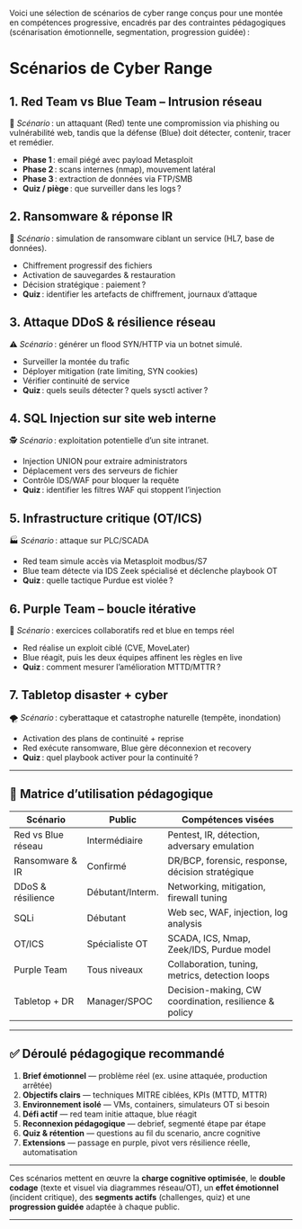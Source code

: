 Voici une sélection de scénarios de cyber range conçus pour une montée en compétences progressive, encadrés par des contraintes pédagogiques (scénarisation émotionnelle, segmentation, progression guidée) :

# Scénarios de Cyber Range

## 1. **Red Team vs Blue Team – Intrusion réseau**
🔐 *Scénario* : un attaquant (Red) tente une compromission via phishing ou vulnérabilité web, tandis que la défense (Blue) doit détecter, contenir, tracer et remédier.  
- **Phase 1** : email piégé avec payload Metasploit  
- **Phase 2** : scans internes (nmap), mouvement latéral  
- **Phase 3** : extraction de données via FTP/SMB  
- **Quiz / piège** : que surveiller dans les logs ?  

## 2. **Ransomware & réponse IR**
💼 *Scénario* : simulation de ransomware ciblant un service (HL7, base de données).  
- Chiffrement progressif des fichiers  
- Activation de sauvegardes & restauration  
- Décision stratégique : paiement ?  
- **Quiz** : identifier les artefacts de chiffrement, journaux d’attaque

## 3. **Attaque DDoS & résilience réseau**
⚠️ *Scénario* : générer un flood SYN/HTTP via un botnet simulé.  
- Surveiller la montée du trafic  
- Déployer mitigation (rate limiting, SYN cookies)  
- Vérifier continuité de service  
- **Quiz** : quels seuils détecter ? quels sysctl activer ?

## 4. **SQL Injection sur site web interne**
🕵️ *Scénario* : exploitation potentielle d’un site intranet.  
- Injection UNION pour extraire administrators  
- Déplacement vers des serveurs de fichier  
- Contrôle IDS/WAF pour bloquer la requête  
- **Quiz** : identifier les filtres WAF qui stoppent l’injection

## 5. **Infrastructure critique (OT/ICS)**
🏭 *Scénario* : attaque sur PLC/SCADA  
- Red team simule accès via Metasploit modbus/S7  
- Blue team détecte via IDS Zeek spécialisé et déclenche playbook OT  
- **Quiz** : quelle tactique Purdue est violée ?

## 6. **Purple Team – boucle itérative**
🔄 *Scénario* : exercices collaboratifs red et blue en temps réel  
- Red réalise un exploit ciblé (CVE, MoveLater)  
- Blue réagit, puis les deux équipes affinent les règles en live  
- **Quiz** : comment mesurer l’amélioration MTTD/MTTR ?

## 7. **Tabletop disaster + cyber**
🌪️ *Scénario* : cyberattaque et catastrophe naturelle (tempête, inondation)  
- Activation des plans de continuité + reprise  
- Red exécute ransomware, Blue gère déconnexion et recovery  
- **Quiz** : quel playbook activer pour la continuité ?  

---

## 🧪 Matrice d’utilisation pédagogique

| Scénario                  | Public           | Compétences visées                                  |
|-------------------------|------------------|-----------------------------------------------------|
| Red vs Blue réseau      | Intermédiaire     | Pentest, IR, détection, adversary emulation         |
| Ransomware & IR         | Confirmé         | DR/BCP, forensic, response, décision stratégique     |
| DDoS & résilience       | Débutant/Interm. | Networking, mitigation, firewall tuning             |
| SQLi                    | Débutant         | Web sec, WAF, injection, log analysis               |
| OT/ICS                  | Spécialiste OT   | SCADA, ICS, Nmap, Zeek/IDS, Purdue model           |
| Purple Team             | Tous niveaux     | Collaboration, tuning, metrics, detection loops     |
| Tabletop + DR           | Manager/SPOC     | Decision-making, CW coordination, resilience & policy |

---

## ✅ Déroulé pédagogique recommandé

1. **Brief émotionnel** — problème réel (ex. usine attaquée, production arrêtée)
2. **Objectifs clairs** — techniques MITRE ciblées, KPIs (MTTD, MTTR)
3. **Environnement isolé** — VMs, containers, simulateurs OT si besoin
4. **Défi actif** — red team initie attaque, blue réagit
5. **Reconnexion pédagogique** — debrief, segmenté étape par étape
6. **Quiz & rétention** — questions au fil du scenario, ancre cognitive
7. **Extensions** — passage en purple, pivot vers résilience réelle, automatisation

---

Ces scénarios mettent en œuvre la **charge cognitive optimisée**, le **double codage** (texte et visuel via diagrammes réseau/OT), un **effet émotionnel** (incident critique), des **segments actifs** (challenges, quiz) et une **progression guidée** adaptée à chaque public.

---